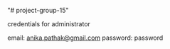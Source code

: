 "# project-group-15" 

credentials for administrator

email: anika.pathak@gmail.com
password: password
